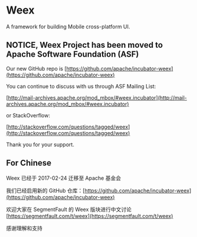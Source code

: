 # Weex

A framework for building Mobile cross-platform UI.

## NOTICE, Weex Project has been moved to Apache Software Foundation (ASF)

Our new GitHub repo is [https://github.com/apache/incubator-weex](https://github.com/apache/incubator-weex)

You can continue to discuss with us through ASF Mailing List:

[http://mail-archives.apache.org/mod_mbox/#weex.incubator](http://mail-archives.apache.org/mod_mbox/#weex.incubator)

or StackOverflow:

[http://stackoverflow.com/questions/tagged/weex](http://stackoverflow.com/questions/tagged/weex)

Thank you for your support.

## For Chinese

Weex 已经于 2017-02-24 迁移至 Apache 基金会

我们已经启用新的 GitHub 仓库：[https://github.com/apache/incubator-weex](https://github.com/apache/incubator-weex)

欢迎大家在 SegmentFault 的 Weex 版块进行中文讨论 [https://segmentfault.com/t/weex](https://segmentfault.com/t/weex)

感谢理解和支持
